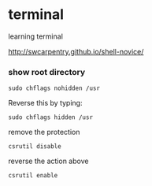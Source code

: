 # terminal
learning terminal

http://swcarpentry.github.io/shell-novice/

### show root directory

```
sudo chflags nohidden /usr
```

Reverse this by typing:
```
sudo chflags hidden /usr
```
remove the protection
```
csrutil disable
```
reverse the action above
```
csrutil enable
```
